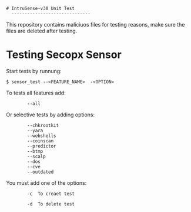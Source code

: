 	# IntruSense-v30 Unit Test
      ------------------------------


This repository contains maliciuos files for testing reasons, 
make sure the files are deleted after testing.


# Testing Secopx Sensor

Start tests by runnung: 
	
	$ sensor_test --<FEATURE_NAME>  -<OPTION>

To tests all features add:	
	
			--all 		

Or selective tests by adding options:

			--chkrootkit
			--yara
			--webshells
			--coinscan
			--predictor
			--btmp
			--scalp
			--dos
			--cve
			--outdated

You must add one of the options:

			-c 	To creaet test	

			-d	To delete test
